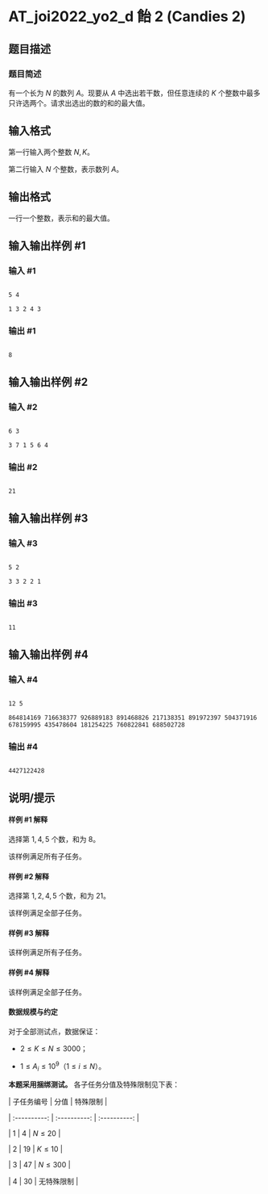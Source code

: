 # AT_joi2022_yo2_d 飴 2 (Candies 2)

## 题目描述

### 题目简述

有一个长为 $N$ 的数列 $A$。现要从 $A$ 中选出若干数，但任意连续的 $K$ 个整数中最多只许选两个。请求出选出的数的和的最大值。

## 输入格式

第一行输入两个整数 $N,K$。

第二行输入 $N$ 个整数，表示数列 $A$。

## 输出格式

一行一个整数，表示和的最大值。

## 输入输出样例 #1

### 输入 #1

```
5 4
1 3 2 4 3
```

### 输出 #1

```
8
```

## 输入输出样例 #2

### 输入 #2

```
6 3
3 7 1 5 6 4
```

### 输出 #2

```
21
```

## 输入输出样例 #3

### 输入 #3

```
5 2
3 3 2 2 1
```

### 输出 #3

```
11
```

## 输入输出样例 #4

### 输入 #4

```
12 5
864814169 716638377 926889183 891468826 217138351 891972397 504371916 678159995 435478604 181254225 760822841 688502728
```

### 输出 #4

```
4427122428
```

## 说明/提示

#### 样例 #1 解释

选择第 $1,4,5$ 个数，和为 $8$。

该样例满足所有子任务。

#### 样例 #2 解释

选择第 $1,2,4,5$ 个数，和为 $21$。

该样例满足全部子任务。

#### 样例 #3 解释

该样例满足所有子任务。

#### 样例 #4 解释

该样例满足全部子任务。

#### 数据规模与约定

对于全部测试点，数据保证：

- $2\le K\le N\le 3000$；
- $1\le A_i\le 10^9$（$1\le i\le N$）。

**本题采用捆绑测试。** 各子任务分值及特殊限制见下表：

| 子任务编号 | 分值 | 特殊限制 |
| :----------: | :----------: | :----------: |
| $1$ | $4$ | $N\le 20$ |
| $2$ | $19$ | $K\le 10$ |
| $3$ | $47$ | $N\le 300$ |
| $4$ | $30$ | 无特殊限制 |